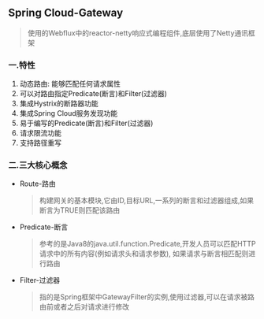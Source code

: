 ## Spring Cloud-Gateway
> 使用的Webflux中的reactor-netty响应式编程组件,底层使用了Netty通讯框架
### 一.特性
1. 动态路由: 能够匹配任何请求属性
2. 可以对路由指定Predicate(断言)和Filter(过滤器)
3. 集成Hystrix的断路器功能
4. 集成Spring Cloud服务发现功能
5. 易于编写的Predicate(断言)和Filter(过滤器)
6. 请求限流功能
7. 支持路径重写

### 二.三大核心概念

- Route-路由

  > 构建网关的基本模块,它由ID,目标URL,一系列的断言和过滤器组成,如果断言为TRUE则匹配该路由

- Predicate-断言

  > 参考的是Java8的java.util.function.Predicate,开发人员可以匹配HTTP请求中的所有内容(例如请求头和请求参数), 如果请求与断言相匹配则进行路由

- Filter-过滤器

  > 指的是Spring框架中GatewayFilter的实例,使用过滤器,可以在请求被路由前或者之后对请求进行修改
